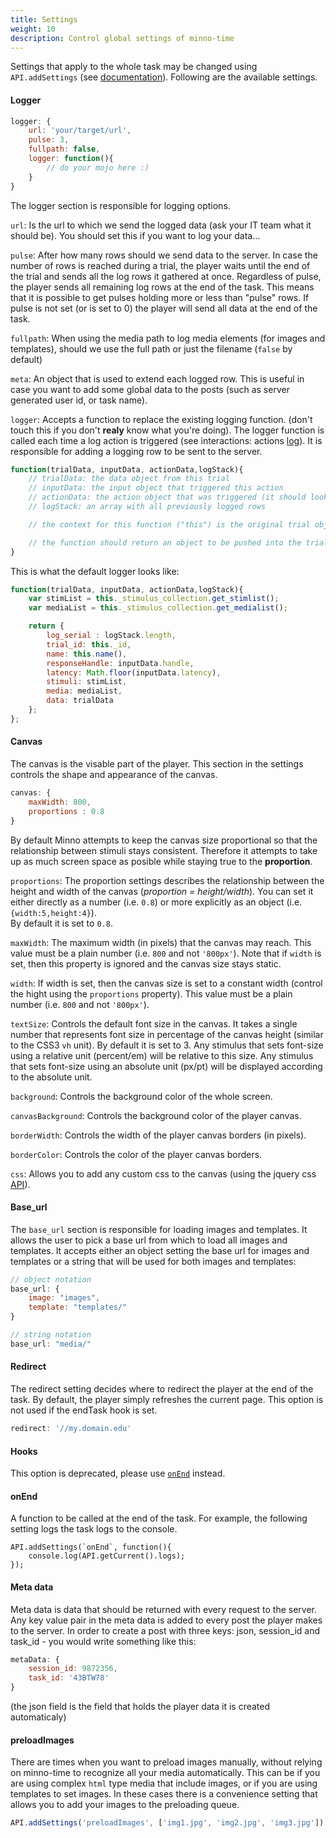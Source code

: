 ```yaml
---
title: Settings
weight: 10
description: Control global settings of minno-time
---
```


Settings that apply to the whole task may be changed using `API.addSettings` 
(see [documentation](/docs/core/api)).
Following are the available settings.

#### Logger

```javascript
logger: {
    url: 'your/target/url',
    pulse: 3,
    fullpath: false,
    logger: function(){
        // do your mojo here :)
    }
}
```

The logger section is responsible for logging options.

`url`:
Is the url to which we send the logged data (ask your IT team what it should be). You should set this if you want to log your data...

`pulse`:
After how many rows should we send data to the server.
In case the number of rows is reached during a trial, the player waits until the end of the trial and sends all the log rows it gathered at once.
Regardless of pulse, the player sends all remaining log rows at the end of the task.
This means that it is possible to get pulses holding more or less than "pulse" rows.
If pulse is not set (or is set to 0) the player will send all data at the end of the task.

`fullpath`:
When using the media path to log media elements (for images and templates), should we use the full path or just the filename (`false` by default)

`meta`:
An object that is used to extend each logged row. This is useful in case you want to add some global data to the posts (such as server generated user id, or task name).

`logger`:
Accepts a function to replace the existing logging function. (don't touch this if you don't **realy** know what you're doing).
The logger function is called each time a log action is triggered (see interactions: actions [log](../task/actions)).
It is responsible for adding a logging row to be sent to the server.

```javascript
function(trialData, inputData, actionData,logStack){
    // trialData: the data object from this trial
    // inputData: the input object that triggered this action
    // actionData: the action object that was triggered (it should look like {type:'log', your:'custom property'})
    // logStack: an array with all previously logged rows

    // the context for this function ("this") is the original trial object

    // the function should return an object to be pushed into the trial stack, and later be sent to the server
}
```

This is what the default logger looks like:
```javascript
function(trialData, inputData, actionData,logStack){
    var stimList = this._stimulus_collection.get_stimlist();
    var mediaList = this._stimulus_collection.get_medialist();

    return {
        log_serial : logStack.length,
        trial_id: this._id,
        name: this.name(),
        responseHandle: inputData.handle,
        latency: Math.floor(inputData.latency),
        stimuli: stimList,
        media: mediaList,
        data: trialData
    };
};
```

#### Canvas

The canvas is the visable part of the player.
This section in the settings controls the shape and appearance of the canvas.

```javascript
canvas: {
    maxWidth: 800,
    proportions : 0.8
}
```

By default Minno attempts to keep the canvas size proportional so that the relationship between stimuli stays consistent.
Therefore it attempts to take up as much screen space as posible while staying true to the **proportion**.

`proportions`:
The proportion settings describes the relationship between the height and width of the canvas
(*proportion = height/width*).
You can set it either directly as a number (i.e. `0.8`) or more explicitly as an object (i.e. `{width:5,height:4}`).  
By default it is set to `0.8`.

`maxWidth`:
The maximum width (in pixels) that the canvas may reach.
This value must be a plain number (i.e. `800` and not `'800px'`).
Note that if `width` is set, then this property is ignored and the canvas size stays static.

`width`:
If width is set, then the canvas size is set to a constant width 
(control the hight using the `proportions` property).
This value must be a plain number (i.e. `800` and not `'800px'`).

`textSize`:
Controls the default font size in the canvas. 
It takes a single number that represents font size in percentage of the canvas height (similar to the CSS3 `vh` unit). 
By default it is set to 3. 
Any stimulus that sets font-size using a relative unit (percent/em) will be relative to this size. 
Any stimulus that sets font-size using an absolute unit (px/pt) will be displayed according to the absolute unit.

`background`:
Controls the background color of the whole screen.

`canvasBackground`:
Controls the background color of the player canvas.

`borderWidth`:
Controls the width of the player canvas borders (in pixels).

`borderColor`:
Controls the color of the player canvas borders.

`css`:
Allows you to add any custom css to the canvas (using the jquery css [API](http://api.jquery.com/css/)).

#### Base_url

The `base_url` section is responsible for loading images and templates. It allows the user to pick a base url from which to load all images and templates.
It accepts either an object setting the base url for images and templates or a string that will be used for both images and templates:
```javascript
// object notation
base_url: {
    image: "images",
    template: "templates/"
}

// string notation
base_url: "media/"
```

#### Redirect

The redirect setting decides where to redirect the player at the end of the task.
By default, the player simply refreshes the current page.
This option is not used if the endTask hook is set.

```javascript
redirect: '//my.domain.edu'
```

#### Hooks
This option is deprecated, please use [`onEnd`](#onend) instead.

#### onEnd
A function to be called at the end of the task.
For example, the following setting logs the task logs to the console.

```
API.addSettings(`onEnd`, function(){
    console.log(API.getCurrent().logs);
});
```

#### Meta data

Meta data is data that should be returned with every request to the server.
Any key value pair in the meta data is added to every post the player makes to the server.
In order to create a post with three keys: json, session_id and task_id - you would write something like this:

```javascript
metaData: {
    session_id: 9872356,
    task_id: '43BTW78'
}
```

(the json field is the field that holds the player data it is created automaticaly)

#### preloadImages
There are times when you want to preload images manually, without relying on minno-time to recognize all your media automatically.
This can be if you are using complex `html` type media that include images, or if you are using templates to set images.
In these cases there is a convenience setting that allows you to add your images to the preloading queue.

```javascript
API.addSettings('preloadImages', ['img1.jpg', 'img2.jpg', 'img3.jpg']);
```
